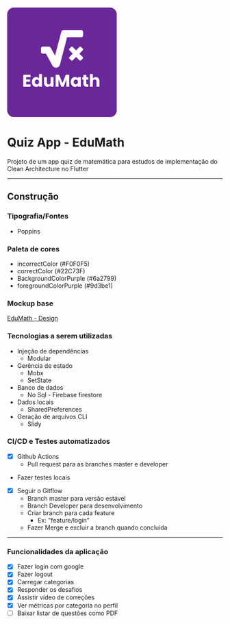 ![](assets/images/splashscreen.png)

# Quiz App - EduMath

Projeto de um app quiz de matemática para estudos de implementação do Clean Architecture no Flutter

---

## Construção

### Tipografia/Fontes

- Poppins

### Paleta de cores

- incorrectColor (#F0F0F5)
- correctColor (#22C73F)
- BackgroundColorPurple (#6a2799)
- foregroundColorPurple (#9d3be1)

### Mockup base

[EduMath - Design](https://www.figma.com/file/eF0LUOAPQO5dmVqw45Xxxo/EduMath?node-id=0%3A1)

### Tecnologias a serem utilizadas

- Injeção de dependências
    - Modular
- Gerência de estado
    - Mobx
    - SetState
- Banco de dados
    - No Sql - Firebase firestore
- Dados locais
    - SharedPreferences
- Geração de arquivos CLI
    - Slidy

### CI/CD e Testes automatizados

- [x]  Github Actions
    - Pull request para as branches master e developer
- Fazer testes locais
- [x]  Seguir o Gitflow
    - Branch master para versão estável
    - Branch Developer para desenvolvimento
    - Criar branch para cada feature
        - Ex: "feature/login"
    - Fazer Merge e excluir a branch quando concluída

---

### Funcionalidades da aplicação

- [x]  Fazer login com google
- [x]  Fazer logout
- [x]  Carregar categorias
- [x]  Responder os desafios
- [x]  Assistir vídeo de correções
- [x]  Ver métricas por categoria no perfil
- [ ]  Baixar listar de questões como PDF